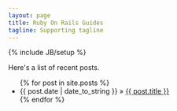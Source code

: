 ```yaml
---
layout: page
title: Ruby On Rails Guides
tagline: Supporting tagline
---
```

{% include JB/setup %}

Here's a list of recent posts.

<ul class="posts">
  {% for post in site.posts %}
    <li><span>{{ post.date | date_to_string }}</span> &raquo; <a href="{{ BASE_PATH }}{{ post.url }}">{{ post.title }}</a></li>
  {% endfor %}
</ul>
